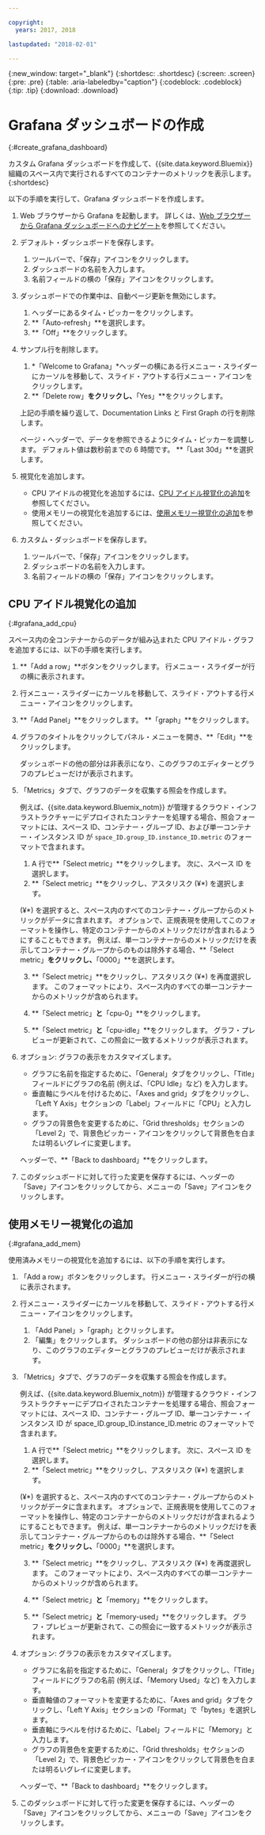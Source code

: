 ```yaml
---

copyright:
  years: 2017, 2018

lastupdated: "2018-02-01"

---
```


{:new_window: target="_blank"}
{:shortdesc: .shortdesc}
{:screen: .screen}
{:pre: .pre}
{:table: .aria-labeledby="caption"}
{:codeblock: .codeblock}
{:tip: .tip}
{:download: .download}


# Grafana ダッシュボードの作成
{:#create_grafana_dashboard}

カスタム Grafana ダッシュボードを作成して、{{site.data.keyword.Bluemix}} 組織のスペース内で実行されるすべてのコンテナーのメトリックを表示します。
{:shortdesc}

以下の手順を実行して、Grafana ダッシュボードを作成します。

1. Web ブラウザーから Grafana を起動します。 詳しくは、[Web ブラウザーから Grafana ダッシュボードへのナビゲート](navigating_grafana.html#launch_grafana_from_browser)を参照してください。

2. デフォルト・ダッシュボードを保存します。

    1. ツールバーで、「保存」アイコンをクリックします。
    2. ダッシュボードの名前を入力します。
    3. 名前フィールドの横の「保存」アイコンをクリックします。
   
3. ダッシュボードでの作業中は、自動ページ更新を無効にします。 

    1. ヘッダーにあるタイム・ピッカーをクリックします。
    2. **「Auto-refresh」**を選択します。
    3. **「Off」**をクリックします。
 
 5. サンプル行を削除します。
 
     1. *「Welcome to Grafana」*ヘッダーの横にある行メニュー・スライダーにカーソルを移動して、スライド・アウトする行メニュー・アイコンをクリックします。
     2. **「Delete row」**をクリックし、**「Yes」**をクリックします。
     
     上記の手順を繰り返して、Documentation Links と First Graph の行を削除します。 
     
     ページ・ヘッダーで、データを参照できるようにタイム・ピッカーを調整します。 デフォルト値は数秒前までの 6 時間です。 **「Last 30d」**を選択します。
     
6. 視覚化を追加します。

    * CPU アイドルの視覚化を追加するには、[CPU アイドル視覚化の追加](create_grafana_dashboard.html#grafana_add_cpu)を参照してください。
    * 使用メモリーの視覚化を追加するには、[使用メモリー視覚化の追加](create_grafana_dashboard.html#grafana_add_mem)を参照してください。
        
7. カスタム・ダッシュボードを保存します。

    1. ツールバーで、「保存」アイコンをクリックします。
    2. ダッシュボードの名前を入力します。
    3. 名前フィールドの横の「保存」アイコンをクリックします。
    

## CPU アイドル視覚化の追加
{:#grafana_add_cpu}

スペース内の全コンテナーからのデータが組み込まれた CPU アイドル・グラフを追加するには、以下の手順を実行します。

1. **「Add a row」**ボタンをクリックします。 行メニュー・スライダーが行の横に表示されます。
    
2. 行メニュー・スライダーにカーソルを移動して、スライド・アウトする行メニュー・アイコンをクリックします。

3. **「Add Panel」**をクリックします。 **「graph」**をクリックします。

4. グラフのタイトルをクリックしてパネル・メニューを開き、**「Edit」**をクリックします。 

    ダッシュボードの他の部分は非表示になり、このグラフのエディターとグラフのプレビューだけが表示されます。
    
5. 「Metrics」タブで、グラフのデータを収集する照会を作成します。 

    例えば、{{site.data.keyword.Bluemix_notm}} が管理するクラウド・インフラストラクチャーにデプロイされたコンテナーを処理する場合、照会フォーマットには、スペース ID、コンテナー・グループ ID、および単一コンテナー・インスタンス ID が `space_ID.group_ID.instance_ID.metric` のフォーマットで含まれます。
        
    1. A 行で**「Select metric」**をクリックします。 次に、スペース ID を選択します。
    2. **「Select metric」**をクリックし、アスタリスク (&#xa5;*) を選択します。
    
    (&#xa5;*) を選択すると、スペース内のすべてのコンテナー・グループからのメトリックがデータに含まれます。 オプションで、正規表現を使用してこのフォーマットを操作し、特定のコンテナーからのメトリックだけが含まれるようにすることもできます。 例えば、単一コンテナーからのメトリックだけを表示してコンテナー・グループからのものは除外する場合、**「Select metric」**をクリックし、**「0000」**を選択します。
        
    3. **「Select metric」**をクリックし、アスタリスク (&#xa5;*) を再度選択します。 このフォーマットにより、スペース内のすべての単一コンテナーからのメトリックが含められます。
        
    4. **「Select metric」**と**「cpu-0」**をクリックします。
        
    5. **「Select metric」**と**「cpu-idle」**をクリックします。 グラフ・プレビューが更新されて、この照会に一致するメトリックが表示されます。
    
6. オプション: グラフの表示をカスタマイズします。
    
    * グラフに名前を指定するために、「General」タブをクリックし、「Title」フィールドにグラフの名前 (例えば、「CPU Idle」など) を入力します。
    * 垂直軸にラベルを付けるために、「Axes and grid」タブをクリックし、「Left Y Axis」セクションの「Label」フィールドに「CPU」と入力します。
    * グラフの背景色を変更するために、「Grid thresholds」セクションの「Level 2」で、背景色ピッカー・アイコンをクリックして背景色を白または明るいグレイに変更します。
    
    ヘッダーで、**「Back to dashboard」**をクリックします。
    
7. このダッシュボードに対して行った変更を保存するには、ヘッダーの「Save」アイコンをクリックしてから、メニューの「Save」アイコンをクリックします。


## 使用メモリー視覚化の追加
{:#grafana_add_mem}

使用済みメモリーの視覚化を追加するには、以下の手順を実行します。

1. 「Add a row」ボタンをクリックします。 行メニュー・スライダーが行の横に表示されます。
   
2. 行メニュー・スライダーにカーソルを移動して、スライド・アウトする行メニュー・アイコンをクリックします。

    1. 「Add Panel」>「graph」とクリックします。
    2. 「編集」をクリックします。 ダッシュボードの他の部分は非表示になり、このグラフのエディターとグラフのプレビューだけが表示されます。
    
3. 「Metrics」タブで、グラフのデータを収集する照会を作成します。 

    例えば、{{site.data.keyword.Bluemix_notm}} が管理するクラウド・インフラストラクチャーにデプロイされたコンテナーを処理する場合、照会フォーマットには、スペース ID、コンテナー・グループ ID、単一コンテナー・インスタンス ID が space_ID.group_ID.instance_ID.metric のフォーマットで含まれます。
        
    1. A 行で**「Select metric」**をクリックします。 次に、スペース ID を選択します。
    2. **「Select metric」**をクリックし、アスタリスク (&#xa5;*) を選択します。
    
    (&#xa5;*) を選択すると、スペース内のすべてのコンテナー・グループからのメトリックがデータに含まれます。 オプションで、正規表現を使用してこのフォーマットを操作し、特定のコンテナーからのメトリックだけが含まれるようにすることもできます。 例えば、単一コンテナーからのメトリックだけを表示してコンテナー・グループからのものは除外する場合、**「Select metric」**をクリックし、**「0000」**を選択します。
    
    3. **「Select metric」**をクリックし、アスタリスク (&#xa5;*) を再度選択します。 このフォーマットにより、スペース内のすべての単一コンテナーからのメトリックが含められます。
        
    4. **「Select metric」**と**「memory」**をクリックします。
        
    5. **「Select metric」**と**「memory-used」**をクリックします。 グラフ・プレビューが更新されて、この照会に一致するメトリックが表示されます。
    
6. オプション: グラフの表示をカスタマイズします。
    
    * グラフに名前を指定するために、「General」タブをクリックし、「Title」フィールドにグラフの名前 (例えば、「Memory Used」など) を入力します。
    *  垂直軸値のフォーマットを変更するために、「Axes and grid」タブをクリックし、「Left Y Axis」セクションの「Format」で「bytes」を選択します。
    * 垂直軸にラベルを付けるために、「Label」フィールドに「Memory」と入力します。
    * グラフの背景色を変更するために、「Grid thresholds」セクションの「Level 2」で、背景色ピッカー・アイコンをクリックして背景色を白または明るいグレイに変更します。
    
    ヘッダーで、**「Back to dashboard」**をクリックします。

7. このダッシュボードに対して行った変更を保存するには、ヘッダーの「Save」アイコンをクリックしてから、メニューの「Save」アイコンをクリックします。

